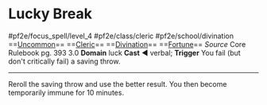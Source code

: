 # Lucky Break
#pf2e/focus_spell/level_4 #pf2e/class/cleric #pf2e/school/divination 
==[Uncommon](../../../../../TTRPGShare-Pathfinder-2E-Vault/rules/traits/uncommon.md)== ==[Cleric](../../../../../TTRPGShare-Pathfinder-2E-Vault/rules/traits/cleric.md)== ==[Divination](../../../../../TTRPGShare-Pathfinder-2E-Vault/rules/traits/divination.md)== ==[Fortune](../../../../../TTRPGShare-Pathfinder-2E-Vault/rules/traits/fortune.md)==
*Source* Core Rulebook pg. 393 3.0
**Domain** luck
**Cast** ◄ verbal; **Trigger** You fail (but don't critically fail) a saving throw.

---
Reroll the saving throw and use the better result. You then become temporarily immune for 10 minutes.